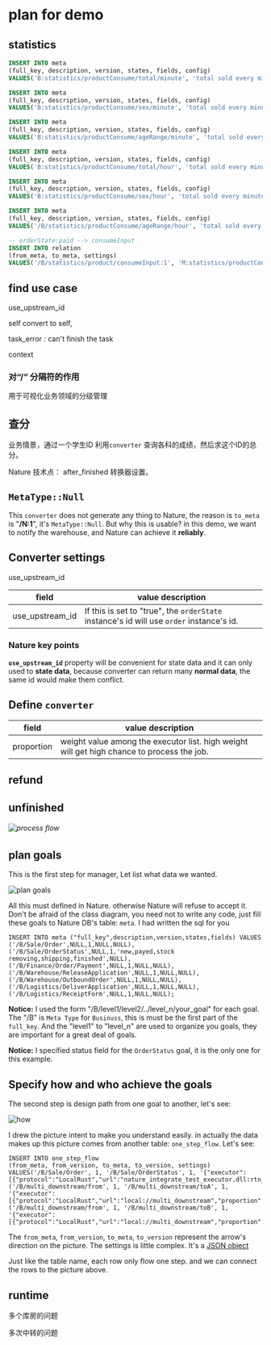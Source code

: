 # plan for demo

## statistics

```sql
INSERT INTO meta
(full_key, description, version, states, fields, config)
VALUES('B:statistics/productConsume/total/minute', 'total sold every minute', 1, '', '', '{}');

INSERT INTO meta
(full_key, description, version, states, fields, config)
VALUES('B:statistics/productConsume/sex/minute', 'total sold every minute', 1, '', '', '{}');

INSERT INTO meta
(full_key, description, version, states, fields, config)
VALUES('B:statistics/productConsume/ageRange/minute', 'total sold every minute', 1, '', '', '{}');

INSERT INTO meta
(full_key, description, version, states, fields, config)
VALUES('B:statistics/productConsume/total/hour', 'total sold every minute', 1, '', '', '{}');

INSERT INTO meta
(full_key, description, version, states, fields, config)
VALUES('B:statistics/productConsume/sex/hour', 'total sold every minute', 1, '', '', '{}');

INSERT INTO meta
(full_key, description, version, states, fields, config)
VALUES('/B/statistics/productConsume/ageRange/hour', 'total sold every minute', 1, '', '', '{}');

-- orderState:paid --> consumeInput
INSERT INTO relation
(from_meta, to_meta, settings)
VALUES('/B/statistics/product/consumeInput:1', 'M:statistics/productConsume/task/minute:1', '{"delay":70, "executor":[{"protocol":"localRust","url":"nature_demo_executor.dll:consume_input"}]}');
```

## find use case

use_upstream_id

self convert to self, 

task_error : can't finish the task

context

### 对“/” 分隔符的作用

用于可视化业务领域的分级管理

## 查分

业务情景，通过一个学生ID 利用`converter` 查询各科的成绩，然后求这个ID的总分。

Nature 技术点： after_finished 转换器设置。

## `MetaType::Null`

This `converter` does not generate any thing to Nature, the reason is `to_meta` is "**/N:1**", it's `MetaType::Null`.  But why this is usable?  in this demo, we want to notify the warehouse,  and Nature can achieve it **reliably**.  

## Converter settings

use_upstream_id

| field           | value description                                            |
| --------------- | ------------------------------------------------------------ |
| use_upstream_id | If this is set to "true", the `orderState` instance's id will use `order` instance's id. |

### Nature key points

**`use_upstream_id`** property will be convenient for state data and it can only used to **state data**, because converter can return many **normal data**, the same id would make them conflict.

## Define `converter`

| field      | value description                                            |
| ---------- | ------------------------------------------------------------ |
| proportion | weight value among the executor list. high weight will get high chance to process the job. |



## refund



## unfinished

###### ![process flow](unfinished/processing_flow.png)

## plan goals

This is the first step for manager, Let list what data we wanted.

![plan goals](doc/plan_goals.png)

All this must defined in Nature. otherwise Nature will refuse to accept it. Don't be afraid of the class diagram, you need not to write any code, just fill these goals to Nature DB's table: `meta`.  I had written the sql for you

```sqlite
INSERT INTO meta ("full_key",description,version,states,fields) VALUES
('/B/Sale/Order',NULL,1,NULL,NULL),
('/B/Sale/OrderStatus',NULL,1,'new,payed,stock removing,shipping,finished',NULL),
('/B/Finance/Order/Payment',NULL,1,NULL,NULL),
('/B/Warehouse/ReleaseApplication',NULL,1,NULL,NULL),
('/B/Warehouse/OutboundOrder',NULL,1,NULL,NULL),
('/B/Logistics/DeliverApplication',NULL,1,NULL,NULL),
('/B/Logistics/ReceiptForm',NULL,1,NULL,NULL);
```

__Notice:__ I used the form "/B/level1/level2/../level_n/your_goal" for each goal.  The "/B" is `Meta Type` for `Businuss`, this is must be the first part of the `full_key`. And the "level1" to "level_n" are used to organize you goals, they are important for a great deal of goals.

__Notice:__  I specified status field for the `OrderStatus` goal, it is the only one for this example.

## Specify how and who achieve the goals

The second step is design path from one goal to another, let's see:

![how](unfinished/how.png)

I drew the picture intent to make you understand easily. in actually the data makes up this picture comes from another table: `one_step_flow`. Let's see:

```sqlite
INSERT INTO one_step_flow
(from_meta, from_version, to_meta, to_version, settings)
VALUES('/B/Sale/Order', 1, '/B/Sale/OrderStatus', 1, '{"executor":[{"protocol":"LocalRust","url":"nature_integrate_test_executor.dll:rtn_one","proportion":1}]}'),
('/B/multi_downstream/from', 1, '/B/multi_downstream/toA', 1, '{"executor":[{"protocol":"LocalRust","url":"local://multi_downstream","proportion":1}]}'),
('/B/multi_downstream/from', 1, '/B/multi_downstream/toB', 1, '{"executor":[{"protocol":"LocalRust","url":"local://multi_downstream","proportion":1}]}');

```

The `from_meta`, `from_version`, `to_meta`, `to_version` represent the arrow's direction on the picture. The settings is little complex. It's a [JSON object](../Nature/doc/help/reference.md#settings)







Just like the table name, each row only flow one step. and we can connect the rows to the picture above.







## runtime

多个库房的问题

多次中转的问题